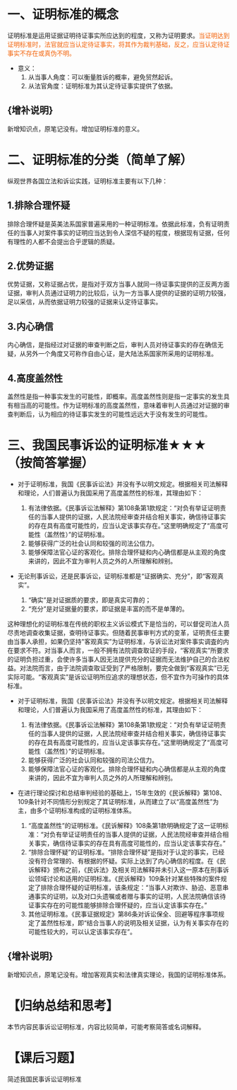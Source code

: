# 一、证明标准的概念
证明标准是运用证据证明待证事实所应达到的程度，又称为证明要求。<font color=#F36208>当证明达到证明标准时，法官就应当认定待证事实，将其作为裁判基础，反之，应当认定待证事实不存在或真伪不明。</font>

- 意义：
	1. 从当事人角度：可以衡量胜诉的概率，避免贸然起诉。
	2. 从法官角度：证明标准为其认定待证事实提供了依据。
## {增补说明}
新增知识点，原笔记没有。增加证明标准的意义。
# 二、证明标准的分类（简单了解）
纵观世界各国立法和诉讼实践，证明标准主要有以下几种：
## 1.排除合理怀疑
排除合理怀疑是英美法系国家普遍采用的一种证明标准。依据此标准，负有证明责任的当事人对案件事实的证明应当达到令人深信不疑的程度，根据现有证据，任何有理性的人都不会提出合乎逻辑的质疑。
## 2.优势证据
优势证据，又称证据占优，是指对于双方当事人就同一待证事实提供的正反两方面证据，审判人员通过证明力的比较后，认为一方当事人提供的证据的证明力较强，足以采信，从而依据证明力较强的证据来认定待证事实。
## 3.内心确信
内心确信，是指经过对证据的审查判断之后，审判人员对待证事实的存在确信无疑，从另外一个角度又可称作自由心证，是大陆法系国家所采用的证明标准。
## 4.高度盖然性
盖然性是指一种事实发生的可能性，即概率。高度盖然性则是指一定事实的发生具有相当高的可能性。作为证明标准的高度盖然性，意味着审判人员通过对证据的审查判断后，认为相应的待证事实发生的可能性远远大于没有发生的可能性。
# 三、我国民事诉讼的证明标准★★★（按简答掌握）
- 对于证明标准，我国《民事诉讼法》并没有予以明文规定。根据相关司法解释和理论，人们普遍认为我国采用了高度盖然性的标准，其理由如下：
	1. 有法律依据。《民事诉讼法解释》第108条第1款规定：“对负有举证证明责任的当事人提供的证据，人民法院经审查并结合相关事实，确信待证事实的存在具有高度可能性的，应当认定该事实存在。”这里明确规定了“高度可能性（盖然性）”的证明标准。
	2. 能够获得广泛的社会认同和较强的司法公信力。
	3. 能够保障法官心证的客观化。排除合理怀疑和内心确信都是从主观的角度来讲的，因此不宜为审判人员之外的人所理解和辨别。

- 无论刑事诉讼，还是民事诉讼，证明标准都是“证据确实、充分”，即“客观真实”。 
	1. “确实”是对证据质的要求，即是真实可靠的； 
	2. “充分”是对证据量的要求，即证据是丰富的而不是单薄的。

这种理想化的证明标准在传统的职权主义诉讼模式下是恰当的，可以督促司法人员尽责地调查收集证据，查明待证事实。但随着民事审判方式的变革，证明责任主要由当事人承担，如果仍坚持"客观真实”为证明标准，与诉讼法对案件事实调査的内在要求不符。对当事人而言，一般不拥有法院调查取证的手段，“客观真实”所要求的证明负担过重，会使许多当事人因无法提供充分的证据而无法维护自己的合法权益。对法院而言，由于法院调查取证受到了严格限制，要完全做到“客观真实”已无实际可能。“客观真实”是诉讼证明所应追求的理想状态，但不宜作为可操作的具体标准。

- 对于证明标准，我国《民事诉讼法》并没有予以明文规定。根据相关司法解释和理论，人们普遍认为我国采用了高度盖然性的标准，其理由如下：
	1. 有法律依据。《民事诉讼法解释》第108条第1款规定：“对负有举证证明责任的当事人提供的证据，人民法院经审查并结合相关事实，确信待证事实的存在具有高度可能性的，应当认定该事实存在。”这里明确规定了“高度可能性（盖然性）”的证明标准。
	2. 能够获得广泛的社会认同和较强的司法公信力。
	3. 能够保障法官心证的客观化。排除合理怀疑和内心确信都是从主观的角度来讲的，因此不宜为审判人员之外的人所理解和辨别。

- 在进行理论探讨和总结审判经验的基础上，15年生效的《民诉解释》第108、109条针对不同情形分别规定了其证明标准，从而建立了以“高度盖然性”为主，由多个证明标准构成的证明标准体系。
	1. “高度盖然性”的证明标准。《民诉解释》108条第1款明确规定了这一证明标准：“对负有举证证明责任的当事人提供的证据，人民法院经审查并结合相关事实，确信待证事实的存在具有高度可能性的，应当认定该事实存在。”
	2. “排除合理怀疑”的证明标准。“排除合理怀疑”是指对于认定的事实，已经没有符合常理的、有根据的怀疑。实际上达到了内心确信的程度。在《民诉解释》颁布之前，《民诉法》及相关司法解释并未引入这一原本在刑事诉讼领域讨论和适用的证明标准。《民诉解释》109条针对某些特殊的案件规定了排除合理怀疑的证明标准，该条规定：“当事人对欺诈、胁迫、恶意串通事实的证明，以及对口头遗嘱或者赠与事实的证明，人民法院确信该待证事实存在的可能性能够排除合理怀疑的，应当认定该事实存在。”
	3. 其他证明标准。《民事证据规定》第86条对诉讼保全、回避等程序事项规定了盖然性标准，即“结合当事人的说明及相关证据，认为有关事实存在的可能性较大的，可以认定该事实存在”。
## {增补说明}
新增知识点，原笔记没有。增加客观真实和法律真实理论，我国的证明标准体系。
# 【归纳总结和思考】
本节内容民事诉讼证明标准，内容比较简单，可能考察简答或名词解释。
# 【课后习题】
简述我国民事诉讼证明标准